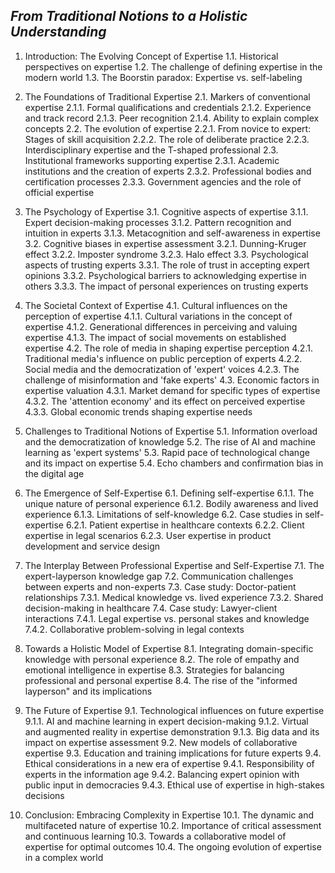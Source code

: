 ## *From Traditional Notions to a Holistic Understanding*

1. Introduction: The Evolving Concept of Expertise
   1.1. Historical perspectives on expertise
   1.2. The challenge of defining expertise in the modern world
   1.3. The Boorstin paradox: Expertise vs. self-labeling

2. The Foundations of Traditional Expertise
   2.1. Markers of conventional expertise
      2.1.1. Formal qualifications and credentials
      2.1.2. Experience and track record
      2.1.3. Peer recognition
      2.1.4. Ability to explain complex concepts
   2.2. The evolution of expertise
      2.2.1. From novice to expert: Stages of skill acquisition
      2.2.2. The role of deliberate practice
      2.2.3. Interdisciplinary expertise and the T-shaped professional
   2.3. Institutional frameworks supporting expertise
      2.3.1. Academic institutions and the creation of experts
      2.3.2. Professional bodies and certification processes
      2.3.3. Government agencies and the role of official expertise

3. The Psychology of Expertise
   3.1. Cognitive aspects of expertise
      3.1.1. Expert decision-making processes
      3.1.2. Pattern recognition and intuition in experts
      3.1.3. Metacognition and self-awareness in expertise
   3.2. Cognitive biases in expertise assessment
      3.2.1. Dunning-Kruger effect
      3.2.2. Imposter syndrome
      3.2.3. Halo effect
   3.3. Psychological aspects of trusting experts
      3.3.1. The role of trust in accepting expert opinions
      3.3.2. Psychological barriers to acknowledging expertise in others
      3.3.3. The impact of personal experiences on trusting experts

4. The Societal Context of Expertise
   4.1. Cultural influences on the perception of expertise
      4.1.1. Cultural variations in the concept of expertise
      4.1.2. Generational differences in perceiving and valuing expertise
      4.1.3. The impact of social movements on established expertise
   4.2. The role of media in shaping expertise perception
      4.2.1. Traditional media's influence on public perception of experts
      4.2.2. Social media and the democratization of 'expert' voices
      4.2.3. The challenge of misinformation and 'fake experts'
   4.3. Economic factors in expertise valuation
      4.3.1. Market demand for specific types of expertise
      4.3.2. The 'attention economy' and its effect on perceived expertise
      4.3.3. Global economic trends shaping expertise needs

5. Challenges to Traditional Notions of Expertise
   5.1. Information overload and the democratization of knowledge
   5.2. The rise of AI and machine learning as 'expert systems'
   5.3. Rapid pace of technological change and its impact on expertise
   5.4. Echo chambers and confirmation bias in the digital age

6. The Emergence of Self-Expertise
   6.1. Defining self-expertise
      6.1.1. The unique nature of personal experience
      6.1.2. Bodily awareness and lived experience
      6.1.3. Limitations of self-knowledge
   6.2. Case studies in self-expertise
      6.2.1. Patient expertise in healthcare contexts
      6.2.2. Client expertise in legal scenarios
      6.2.3. User expertise in product development and service design

7. The Interplay Between Professional Expertise and Self-Expertise
   7.1. The expert-layperson knowledge gap
   7.2. Communication challenges between experts and non-experts
   7.3. Case study: Doctor-patient relationships
      7.3.1. Medical knowledge vs. lived experience
      7.3.2. Shared decision-making in healthcare
   7.4. Case study: Lawyer-client interactions
      7.4.1. Legal expertise vs. personal stakes and knowledge
      7.4.2. Collaborative problem-solving in legal contexts

8. Towards a Holistic Model of Expertise
   8.1. Integrating domain-specific knowledge with personal experience
   8.2. The role of empathy and emotional intelligence in expertise
   8.3. Strategies for balancing professional and personal expertise
   8.4. The rise of the "informed layperson" and its implications

9. The Future of Expertise
   9.1. Technological influences on future expertise
      9.1.1. AI and machine learning in expert decision-making
      9.1.2. Virtual and augmented reality in expertise demonstration
      9.1.3. Big data and its impact on expertise assessment
   9.2. New models of collaborative expertise
   9.3. Education and training implications for future experts
   9.4. Ethical considerations in a new era of expertise
      9.4.1. Responsibility of experts in the information age
      9.4.2. Balancing expert opinion with public input in democracies
      9.4.3. Ethical use of expertise in high-stakes decisions

10. Conclusion: Embracing Complexity in Expertise
    10.1. The dynamic and multifaceted nature of expertise
    10.2. Importance of critical assessment and continuous learning
    10.3. Towards a collaborative model of expertise for optimal outcomes
    10.4. The ongoing evolution of expertise in a complex world